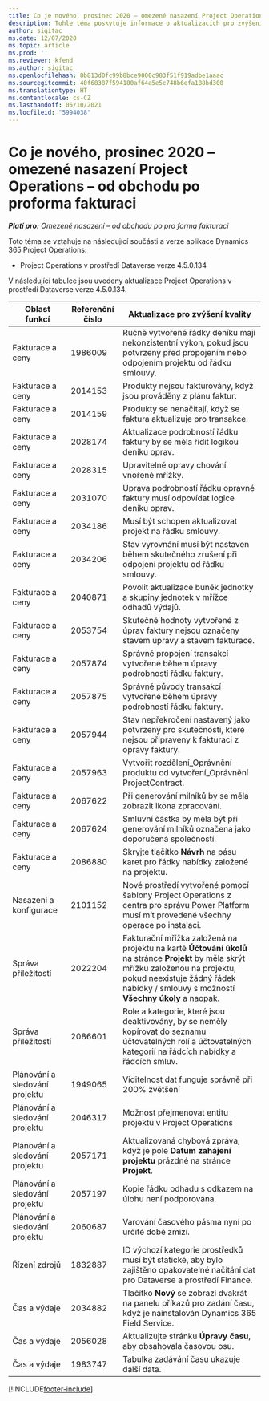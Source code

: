 ```yaml
---
title: Co je nového, prosinec 2020 – omezené nasazení Project Operations – od obchodu po proforma fakturaci
description: Tohle téma poskytuje informace o aktualizacích pro zvýšení kvality, které jsou k dispozici v omezeném nasazení Project Operations z prosince 2020 – od obchodu po proforma fakturaci.
author: sigitac
ms.date: 12/07/2020
ms.topic: article
ms.prod: ''
ms.reviewer: kfend
ms.author: sigitac
ms.openlocfilehash: 8b813d0fc99b8bce9000c983f51f919adbe1aaac
ms.sourcegitcommit: 40f68387f594180af64a5e5c748b6efa188bd300
ms.translationtype: HT
ms.contentlocale: cs-CZ
ms.lasthandoff: 05/10/2021
ms.locfileid: "5994038"
---
```

# <a name="whats-new-december-2020---project-operations-lite-deployment---deal-to-proforma-invoicing"></a>Co je nového, prosinec 2020 – omezené nasazení Project Operations – od obchodu po proforma fakturaci

_**Platí pro:** Omezené nasazení – od obchodu po pro forma fakturaci_

Toto téma se vztahuje na následující součásti a verze aplikace Dynamics 365 Project Operations:

  - Project Operations v prostředí Dataverse verze 4.5.0.134 

V následující tabulce jsou uvedeny aktualizace Project Operations v prostředí Dataverse verze 4.5.0.134.

| **Oblast funkcí** | **Referenční číslo** | **Aktualizace pro zvýšení kvality** |
| --- | --- | --- |
| Fakturace a ceny | 1986009 | Ručně vytvořené řádky deníku mají nekonzistentní výkon, pokud jsou potvrzeny před propojením nebo odpojením projektu od řádku smlouvy. |
| Fakturace a ceny | 2014153 | Produkty nejsou fakturovány, když jsou prováděny z plánu faktur. |
| Fakturace a ceny | 2014159 | Produkty se nenačítají, když se faktura aktualizuje pro transakce. |
| Fakturace a ceny | 2028174 | Aktualizace podrobností řádku faktury by se měla řídit logikou deníku oprav. |
| Fakturace a ceny | 2028315 | Upravitelné opravy chování vnořené mřížky. |
| Fakturace a ceny | 2031070 | Úprava podrobností řádku opravné faktury musí odpovídat logice deníku oprav. |
| Fakturace a ceny | 2034186 | Musí být schopen aktualizovat projekt na řádku smlouvy. |
| Fakturace a ceny | 2034206 | Stav vyrovnání musí být nastaven během skutečného zrušení při odpojení projektu od řádku smlouvy. |
| Fakturace a ceny | 2040871 | Povolit aktualizace buněk jednotky a skupiny jednotek v mřížce odhadů výdajů. |
| Fakturace a ceny | 2053754 | Skutečné hodnoty vytvořené z úprav faktury nejsou označeny stavem úpravy a stavem fakturace. |
| Fakturace a ceny | 2057874 | Správné propojení transakcí vytvořené během úpravy podrobností řádku faktury. |
| Fakturace a ceny | 2057875 | Správné původy transakcí vytvořené během úpravy podrobností řádku faktury. |
| Fakturace a ceny | 2057944 | Stav nepřekročení nastavený jako potvrzený pro skutečnosti, které nejsou připraveny k fakturaci z opravy faktury. |
| Fakturace a ceny | 2057963 | Vytvořit rozdělení\_Oprávnění produktu od vytvoření\_Oprávnění ProjectContract. |
| Fakturace a ceny | 2067622 | Při generování milníků by se měla zobrazit ikona zpracování. |
| Fakturace a ceny | 2067624 | Smluvní částka by měla být při generování milníků označena jako doporučená společností. |
| Fakturace a ceny | 2086880 | Skryjte tlačítko **Návrh** na pásu karet pro řádky nabídky založené na projektu. |
| Nasazení a konfigurace | 2101152 | Nové prostředí vytvořené pomocí šablony Project Operations z centra pro správu Power Platform musí mít provedené všechny operace po instalaci. |
|   Správa příležitostí | 2022204 | Fakturační mřížka založená na projektu na kartě **Účtování úkolů** na stránce **Projekt** by měla skrýt mřížku založenou na projektu, pokud neexistuje žádný řádek nabídky / smlouvy s možností **Všechny úkoly** a naopak. |
|   Správa příležitostí | 2086601 | Role a kategorie, které jsou deaktivovány, by se neměly kopírovat do seznamu účtovatelných rolí a účtovatelných kategorií na řádcích nabídky a řádcích smluv. |
| Plánování a sledování projektu | 1949065 | Viditelnost dat funguje správně při 200% zvětšení |
| Plánování a sledování projektu | 2046317 | Možnost přejmenovat entitu projektu v Project Operations |
| Plánování a sledování projektu | 2057171 | Aktualizovaná chybová zpráva, když je pole **Datum zahájení projektu** prázdné na stránce **Projekt**. |
| Plánování a sledování projektu | 2057197 | Kopie řádku odhadu s odkazem na úlohu není podporována. |
| Plánování a sledování projektu | 2060687 | Varování časového pásma nyní po určité době zmizí. |
| Řízení zdrojů | 1832887 | ID výchozí kategorie prostředků musí být statické, aby bylo zajištěno opakovatelné načítání dat pro Dataverse a prostředí Finance. |
| Čas a výdaje | 2034882 | Tlačítko **Nový** se zobrazí dvakrát na panelu příkazů pro zadání času, když je nainstalován Dynamics 365 Field Service. |
| Čas a výdaje | 2056028 | Aktualizujte stránku **Úpravy času**, aby obsahovala časovou osu. |
| Čas a výdaje | 1983747 | Tabulka zadávání času ukazuje další data. |


[!INCLUDE[footer-include](../../includes/footer-banner.md)]